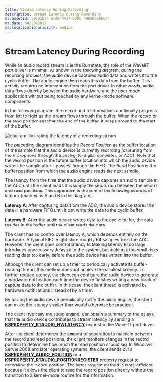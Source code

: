 ```yaml
---
title: Stream Latency During Recording
description: Stream Latency During Recording
ms.assetid: b9391b34-acd8-4434-b00c-48bbbc0b6647
ms.date: 04/20/2017
ms.localizationpriority: medium
---
```


# Stream Latency During Recording


While an audio record stream is in the Run state, the role of the WaveRT port driver is minimal. As shown in the following diagram, during the recording process, the audio device captures audio data and writes it to the cyclic buffer. The audio engine then reads this data from the buffer. This activity requires no intervention from the port driver. In other words, audio data flows directly between the audio hardware and the user-mode application without being touched by any kernel-mode software components.

In the following diagram, the record and read positions continually progress from left to right as the stream flows through the buffer. When the record or the read position reaches the end of the buffer, it wraps around to the start of the buffer.

![diagram illustrating the latency of a recording stream](images/wavert-record.png)

The preceding diagram identifies the *Record Position* as the buffer location of the sample that the audio device is currently recording (capturing from the microphone through the analog-to-digital converter, or ADC). Note that the record position is the future buffer location into which the audio device writes the sample after it passes through the FIFO. The *Read Position* is the buffer position from which the audio engine reads the next sample.

The latency from the time that the audio device captures an audio sample in the ADC until the client reads it is simply the separation between the record and read positions. This separation is the sum of the following sources of latency (marked as A and B in the diagram):

**Latency A**: After capturing data from the ADC, the audio device stores the data in a hardware FIFO until it can write the data to the cyclic buffer.

**Latency B**: After the audio device writes data to the cyclic buffer, the data resides in the buffer until the client reads the data.

The client has no control over latency A, which depends entirely on the hardware. A typical FIFO might store roughly 64 samples from the ADC. However, the client does control latency B. Making latency B too large introduces unnecessary delays into the system, but making it too small risks reading data too early, before the audio device has written into the buffer.

Although the client can set up a timer to periodically activate its buffer-reading thread, this method does not achieve the smallest latency. To further reduce latency, the client can configure the audio device to generate a hardware notification each time the device finishes writing a new block of capture data to the buffer. In this case, the client thread is activated by hardware notifications instead of by a timer.

By having the audio device periodically notify the audio engine, the client can make the latency smaller than would otherwise be practical.

The client (typically the audio engine) can obtain a summary of the delays that the audio device contributes to stream latency by sending a [**KSPROPERTY\_RTAUDIO\_HWLATENCY**](https://msdn.microsoft.com/library/windows/hardware/ff537378) request to the WaveRT port driver.

After the client determines the amount of separation to maintain between the record and read positions, the client monitors changes in the record position to determine how much the read position should lag. In Windows Server 2008 and later operating systems, the client sends out a [**KSPROPERTY\_AUDIO\_POSITION**](https://msdn.microsoft.com/library/windows/hardware/ff537297) or a [**KSPROPERTY\_RTAUDIO\_POSITIONREGISTER**](https://msdn.microsoft.com/library/windows/hardware/ff537381) property request to determine the record position. The latter request method is more efficient because it allows the client to read the record position directly without the transition to a kernel-mode routine for the information.

 

 




